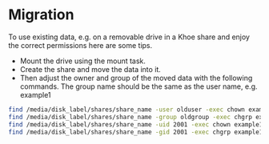 Migration
=========

To use existing data, e.g. on a removable drive in a Khoe share and enjoy the correct permissions here are some tips.

- Mount the drive using the mount task.
- Create the share and move the data into it.
- Then adjust the owner and group of the moved data with the following commands. The group name should be the same as the user name, e.g. example1

```bash
find /media/disk_label/shares/share_name -user olduser -exec chown example1 {} \;
find /media/disk_label/shares/share_name -group oldgroup -exec chgrp example1 {} \;
find /media/disk_label/shares/share_name -uid 2001 -exec chown example1 {} \;
find /media/disk_label/shares/share_name -gid 2001 -exec chgrp example1 {} \;
```
